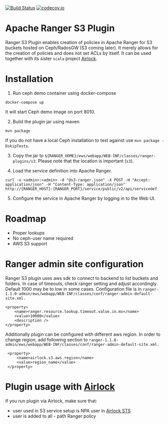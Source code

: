 [![Build Status](https://travis-ci.org/ing-bank/apache-ranger-s3-plugin.svg?branch=master)](https://travis-ci.org/ing-bank/apache-ranger-s3-plugin)
[![codecov.io](http://codecov.io/github/ing-bank/apache-ranger-s3-plugin/coverage.svg?branch=master)](https://codecov.io/gh/ing-bank/apache-ranger-s3-plugin?branch=master)

# Apache Ranger S3 Plugin

Ranger S3 Plugin enables creation of policies in Apache Ranger for S3 buckets hosted on Ceph/RadosGW (S3 coming later). 
It merely allows for the creation of policies and does not set ACLs by itself. It can be used together with its sister 
`scala` project [Airlock](https://github.com/ing-bank/airlock).

# Installation

1. Run ceph demo container using docker-compose
```
docker-compose up
```
It will start Ceph demo image on port 8010. 

2. Build the plugin jar using maven 
```
mvn package
``` 
If you do not have a local Ceph installation to test against use `mvn package -DskipTests`.

3. Copy the jar to `${RANGER_HOME}/ews/webapp/WEB-INF/classes/ranger-plugins/s3`. Please note that the location
is important (`s3`). 

4. Load the service definition into Apache Ranger. 
```
curl -u <admin>:<admin> -d "@s3-ranger.json" -X POST -H "Accept: application/json" -H "Content-Type: application/json" 
http://{RANGER_HOST}:{RANGER_PORT}/service/public/v2/api/servicedef
```
5. Configure the service in Apache Ranger by logging in to the Web UI.

# Roadmap

* Proper lookups
* No ceph-user name required
* AWS S3 support

# Ranger admin site configuration

Ranger S3 plugin uses aws sdk to connect to backend to list buckets and folders. In case of 
timeouts, check ranger setting and adjust accordingly. Default 1000 may be to low in some cases.
Configuration file is in `ranger-1.1.0-admin/ews/webapp/WEB-INF/classes/conf/ranger-admin-default-site.xml.`

```
<property>
    <name>ranger.resource.lookup.timeout.value.in.ms</name>
    <value>10000</value>
    <description />
</property>
```

Additionally plugin can be configured with different aws region. In order to change region, add
following section to `ranger-1.1.0-admin/ews/webapp/WEB-INF/classes/conf/ranger-admin-default-site.xml.`

```
 <property>
     <name>airlock.s3.aws.region</name>
     <value>region_name</value>
 </property>
```


# Plugin usage with [Airlock](https://github.com/ing-bank/airlock)

If you run plugin via Airlock, make sure that:

- user used in S3 service setup is NPA user in [Airlock STS](https://github.com/ing-bank/airlock-sts)
- user is added to all - path Ranger policy 